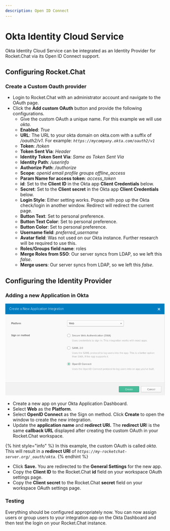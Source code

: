 ```yaml
---
description: Open ID Connect
---
```


# Okta Identity Cloud Service

Okta Identity Cloud Service can be integrated as an Identity Provider for Rocket.Chat via its Open ID Connect support.

## Configuring Rocket.Chat

### Create a Custom Oauth provider

* Login to Rocket.Chat with an administrator account and navigate to the OAuth page.
* Click the **Add custom OAuth** button and provide the following configurations.
  * Give the custom OAuth a unique name. For this example we will use _okta_.
  * **Enabled**: _True_
  * **URL**: The URL to your okta domain on okta.com with a suffix of _/oauth2/v1_. For example: _`https://mycompany.okta.com/oauth2/v1`_
  * **Token**: _/token_
  * **Token Sent Via**: _Header_
  * **Identity Token Sent Via**: _Same as Token Sent Via_
  * **Identity Path**: _/userinfo_
  * **Authorize Path**: _/authorize_
  * **Scope**: _openid email profile groups offline\_access_
  * **Param Name for access token**: _access\_token_
  * **id**: Set to the **Client ID** in the Okta app **Client Credentials** below.
  * **Secret**: Set to the **Client secret** in the Okta app **Client Credentials** below.
  * **Login Style**: Either setting works. Popup with pop up the Okta check/login in another window. Redirect will redirect the current page.
  * **Button Text**: Set to personal preference.
  * **Button Text Color**: Set to personal preference.
  * **Button Color**: Set to personal preference.
  * **Username field**: _preferred\_username_
  * **Avatar field**: Was not used on our Okta instance. Further research will be required to use this.
  * **Roles/Groups field name**: roles
  * **Merge Roles from SSO**: Our server syncs from LDAP, so we left this _false_.
  * **Merge users**: Our server syncs from LDAP, so we left this _false_.

## Configuring the Identity Provider

### Adding a new Application in Okta

![](<../../../../.gitbook/assets/AddApp (1).png>)

* Create a new app on your Okta Application Dashboard.
* Select **Web** as the **Platform**.
* Select **OpenID Connect** as the Sign on method. Click **Create** to open the window to create the new integration.
* Update the **application name** and **redirect URI.** The **redirect UR**I is the same **callback URL** displayed after creating the custom OAuth in your Rocket.Chat workspace.

{% hint style="info" %}
In this example, the custom OAuth is called _okta_. This will result in a **redirect URI** of _`https://my-rocketchat-server.org/_oauth/okta`_.
{% endhint %}

* Click **Save.** You are redirected to the **General Settings** for the new app.
* Copy the **Client ID** to the Rocket.Chat **id** field on your workspace OAuth settings page.
* Copy the **Client secret** to the Rocket.Chat **secret** field on your workspace OAuth settings page.

### Testing

Everything should be configured appropriately now. You can now assign users or group users to your integration app on the Okta Dashboard and then test the login on your Rocket.Chat instance.
